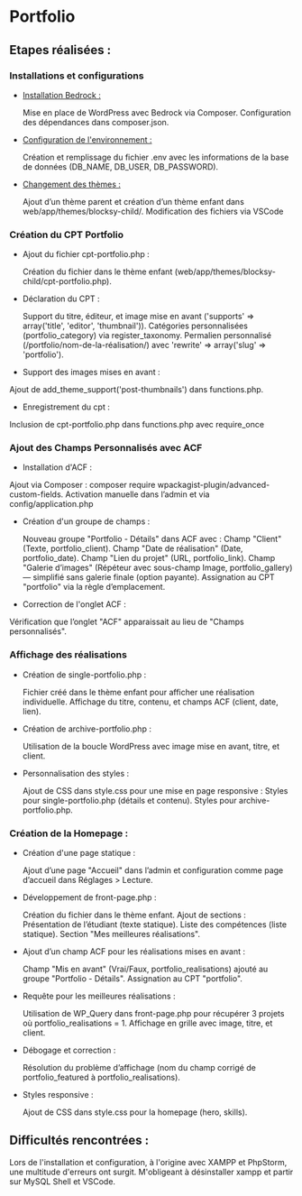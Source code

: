 # Portfolio

## Etapes réalisées :
### Installations et configurations

- <u> Installation Bedrock : </u>

  Mise en place de WordPress avec Bedrock via Composer.
  Configuration des dépendances dans composer.json.

- <u> Configuration de l'environnement :</u>

  Création et remplissage du fichier .env avec les informations de la base de données (DB_NAME, DB_USER, DB_PASSWORD).
  
- <u> Changement des thèmes :</u>

  Ajout d’un thème parent et création d’un thème enfant dans web/app/themes/blocksy-child/.
  Modification des fichiers via VSCode

### Création du CPT Portfolio

- Ajout du fichier cpt-portfolio.php :

    Création du fichier dans le thème enfant (web/app/themes/blocksy-child/cpt-portfolio.php).
  
- Déclaration du CPT :
  
    Support du titre, éditeur, et image mise en avant ('supports' => array('title', 'editor', 'thumbnail')).
    Catégories personnalisées (portfolio_category) via register_taxonomy.
    Permalien personnalisé (/portfolio/nom-de-la-réalisation/) avec 'rewrite' => array('slug' => 'portfolio').
  
- Support des images mises en avant :

Ajout de add_theme_support('post-thumbnails') dans functions.php.

- Enregistrement du cpt :

Inclusion de cpt-portfolio.php dans functions.php avec require_once

### Ajout des Champs Personnalisés avec ACF

- Installation d'ACF :

Ajout via Composer : composer require wpackagist-plugin/advanced-custom-fields.
Activation manuelle dans l’admin et via config/application.php

- Création d'un groupe de champs :

  Nouveau groupe "Portfolio - Détails" dans ACF avec :
    Champ "Client" (Texte, portfolio_client).
    Champ "Date de réalisation" (Date, portfolio_date).
    Champ "Lien du projet" (URL, portfolio_link).
    Champ "Galerie d’images" (Répéteur avec sous-champ Image, portfolio_gallery) — simplifié sans galerie finale (option payante).
Assignation au CPT "portfolio" via la règle d’emplacement.

- Correction de l'onglet ACF :

Vérification que l’onglet "ACF" apparaissait au lieu de "Champs personnalisés".

### Affichage des réalisations 

- Création de single-portfolio.php :

  Fichier créé dans le thème enfant pour afficher une réalisation individuelle.
  Affichage du titre, contenu, et champs ACF (client, date, lien).

- Création de archive-portfolio.php :

  Utilisation de la boucle WordPress avec image mise en avant, titre, et client.
  
- Personnalisation des styles :

  Ajout de CSS dans style.css pour une mise en page responsive :
  Styles pour single-portfolio.php (détails et contenu).
  Styles pour archive-portfolio.php.

### Création de la Homepage :

- Création d'une page statique :

  Ajout d’une page "Accueil" dans l’admin et configuration comme page d’accueil dans Réglages > Lecture.
    
- Développement de front-page.php :

  Création du fichier dans le thème enfant.
  Ajout de sections :
    Présentation de l’étudiant (texte statique).
    Liste des compétences (liste statique).
    Section "Mes meilleures réalisations".

- Ajout d’un champ ACF pour les réalisations mises en avant :

  Champ "Mis en avant" (Vrai/Faux, portfolio_realisations) ajouté au groupe "Portfolio - Détails".
  Assignation au CPT "portfolio".
  
- Requête pour les meilleures réalisations :

  Utilisation de WP_Query dans front-page.php pour récupérer 3 projets où portfolio_realisations = 1.
  Affichage en grille avec image, titre, et client.

- Débogage et correction :

  Résolution du problème d’affichage (nom du champ corrigé de portfolio_featured à portfolio_realisations).
  
- Styles responsive :

  Ajout de CSS dans style.css pour la homepage (hero, skills).

## Difficultés rencontrées :

Lors de l'installation et configuration, à l'origine avec XAMPP et PhpStorm, une multitude d'erreurs ont surgit. M'obligeant à désinstaller xampp et partir sur MySQL Shell et VSCode.
